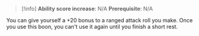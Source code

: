 >[!info]
>**Ability score increase**: N/A
>**Prerequisite**: N/A

You can give yourself a +20 bonus to a ranged attack roll you make. Once you use this boon, you can't use it again until you finish a short rest.